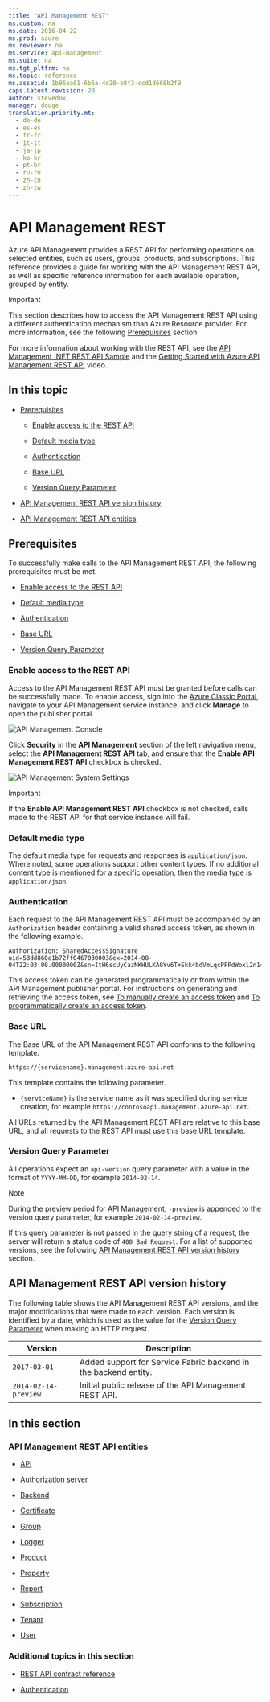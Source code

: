 ```yaml
---
title: "API Management REST"
ms.custom: na
ms.date: 2016-04-22
ms.prod: azure
ms.reviewer: na
ms.service: api-management
ms.suite: na
ms.tgt_pltfrm: na
ms.topic: reference
ms.assetid: 1b96aa01-6b6a-4d20-b8f3-ccd1d668b2f9
caps.latest.revision: 20
author: steved0x
manager: douge
translation.priority.mt: 
  - de-de
  - es-es
  - fr-fr
  - it-it
  - ja-jp
  - ko-kr
  - pt-br
  - ru-ru
  - zh-cn
  - zh-tw
---
```

# API Management REST
Azure API Management provides a REST API for performing operations on selected entities, such as users, groups, products, and subscriptions. This reference provides a guide for working with the API Management REST API, as well as specific reference information for each available operation, grouped by entity.  

>[!IMPORTANT]
>This section describes how to access the API Management REST API using a different authentication mechanism than Azure Resource provider. For more information, see the following [Prerequisites](#Prerequisites) section.
  
 For more information about working with the REST API, see the [API Management .NET REST API Sample](https://github.com/Azure/api-management-samples/tree/master/restApiDemo) and the [Getting Started with Azure API Management REST API](http://azure.microsoft.com/documentation/videos/getting-started-with-azure-api-management-rest-api/) video.  
  
## In this topic  
  
-   [Prerequisites](../ApiManagementREST/API-Management-REST.md#Prerequisites)  
  
    -   [Enable access to the REST API](../ApiManagementREST/API-Management-REST.md#EnableRESTAPI)  
  
    -   [Default media type](../ApiManagementREST/API-Management-REST.md#DefaultMediaType)  
  
    -   [Authentication](../ApiManagementREST/API-Management-REST.md#Authentication)  
  
    -   [Base URL](../ApiManagementREST/API-Management-REST.md#BaseURL)  
  
    -   [Version Query Parameter](../ApiManagementREST/API-Management-REST.md#VersionQueryParameter)  
  
-   [API Management REST API version history](../ApiManagementREST/API-Management-REST.md#VersionHistory)  
  
-   [API Management REST API entities](../ApiManagementREST/API-Management-REST.md#Entities)  
  
##  <a name="Prerequisites"></a> Prerequisites  
 To successfully make calls to the API Management REST API, the following prerequisites must be met.  
  
-   [Enable access to the REST API](../ApiManagementREST/API-Management-REST.md#EnableRESTAPI)  
  
-   [Default media type](../ApiManagementREST/API-Management-REST.md#DefaultMediaType)  
  
-   [Authentication](../ApiManagementREST/API-Management-REST.md#Authentication)  
  
-   [Base URL](../ApiManagementREST/API-Management-REST.md#BaseURL)  
  
-   [Version Query Parameter](../ApiManagementREST/API-Management-REST.md#VersionQueryParameter)  
  
###  <a name="EnableRESTAPI"></a> Enable access to the REST API  
 Access to the API Management REST API must be granted before calls can be successfully made. To enable access, sign into the [Azure Classic Portal](https://manage.windowsazure.com/), navigate to your API Management service instance, and click **Manage** to open the publisher portal.  
  
 ![API Management Console](../ApiManagementREST/media/APIManagementConsole.jpg "APIManagementConsole")  
  
 Click **Security** in the **API Management** section of the left navigation menu, select the **API Management REST API** tab, and ensure that the **Enable API Management REST API** checkbox is checked.  
  
 ![API Management System Settings](../ApiManagementREST/media/APIManagementSystemSettings.jpg "APIManagementSystemSettings")  
  
> [!IMPORTANT]
>  If the **Enable API Management REST API** checkbox is not checked, calls made to the REST API for that service instance will fail.  
  
###  <a name="DefaultMediaType"></a> Default media type  
 The default media type for requests and responses is `application/json`. Where noted, some operations support other content types. If no additional content type is mentioned for a specific operation, then the media type is `application/json`.  
  
###  <a name="Authentication"></a> Authentication  
 Each request to the API Management REST API must be accompanied by an `Authorization` header containing a valid shared access token, as shown in the following example.  
  
```
Authorization: SharedAccessSignature uid=53dd860e1b72ff0467030003&ex=2014-08-04T22:03:00.0000000Z&sn=ItH6scUyCazNKHULKA0Yv6T+Skk4bdVmLqcPPPdWoxl2n1+rVbhKlplFrqjkoUFRr0og4wjeDz4yfThC82OjfQ==  
```
  
 This access token can be generated programmatically or from within the API Management publisher portal. For instructions on generating and retrieving the access token, see [To manually create an access token](../ApiManagementREST/Azure-API-Management-REST-API-Authentication.md#ManuallyCreateToken) and [To programmatically create an access token](../ApiManagementREST/Azure-API-Management-REST-API-Authentication.md#ProgrammaticallyCreateToken).  
  
###  <a name="BaseURL"></a> Base URL  
 The Base URL of the API Management REST API conforms to the following template.  
  
 `https://{servicename}.management.azure-api.net`  
  
 This template contains the following parameter.  
  
-   `{serviceName}` is the service name as it was specified during service creation, for example `https://contosoapi.management.azure-api.net`.  
  
 All URLs returned by the API Management REST API are relative to this base URL, and all requests to the REST API must use this base URL template.  
  
###  <a name="VersionQueryParameter"></a> Version Query Parameter  
 All operations expect an `api-version` query parameter with a value in the format of `YYYY-MM-DD`, for example `2014-02-14`.  
  
> [!NOTE]
>  During the preview period for API Management, `-preview` is appended to the version query parameter, for example `2014-02-14-preview`.  
  
 If this query parameter is not passed in the query string of a request, the server will return a status code of `400 Bad Request`. For a list of supported versions, see the following [API Management REST API version history](../ApiManagementREST/API-Management-REST.md#VersionHistory) section.  
  
##  <a name="VersionHistory"></a> API Management REST API version history  
 The following table shows the API Management REST API versions, and the major modifications that were made to each version. Each version is identified by a date, which is used as the value for the [Version Query Parameter](../ApiManagementREST/API-Management-REST.md#VersionQueryParameter) when making an HTTP request.  
  
|Version|Description|  
|-------------|-----------------|  
|`2017-03-01`|Added support for Service Fabric backend in the backend entity.|  
|`2014-02-14-preview`|Initial public release of the API Management REST API.| 
  
## In this section  
  
###  <a name="Entities"></a> API Management REST API entities  
  
-   [API](../ApiManagementREST/Azure-API-Management-REST-API-API-entity.md)  
  
-   [Authorization server](../ApiManagementREST/Azure-API-Management-REST-API-Authorization-Server-entity.md)  
  
-   [Backend](../ApiManagementREST/Azure-API-Management-REST-API-Backend-entity.md)  
  
-   [Certificate](../ApiManagementREST/Azure-API-Management-REST-API-Certificate-entity.md)  
  
-   [Group](../ApiManagementREST/Azure-API-Management-REST-API-Group-entity.md)  
  
-   [Logger](../ApiManagementREST/Azure-API-Management-REST-API-Logger-entity.md)  
  
-   [Product](../ApiManagementREST/Azure-API-Management-REST-API-Product-Entity.md)  
  
-   [Property](../ApiManagementREST/Azure-API-Management-REST-API-Property-Entity.md)  
  
-   [Report](../ApiManagementREST/Azure-API-Management-REST-API-Report-entity.md)  
  
-   [Subscription](../ApiManagementREST/Azure-API-Management-REST-API-Subscription-entity.md)  
  
-   [Tenant](../ApiManagementREST/Azure-API-Management-REST-API-Tenant-entity.md)  
  
-   [User](../ApiManagementREST/Azure-API-Management-REST-API-User-entity.md)  
  
### Additional topics in this section  
  
-   [REST API contract reference](../ApiManagementREST/Azure-API-Management-REST-API-contract-reference.md)  
  
-   [Authentication](../ApiManagementREST/Azure-API-Management-REST-API-Authentication.md)
